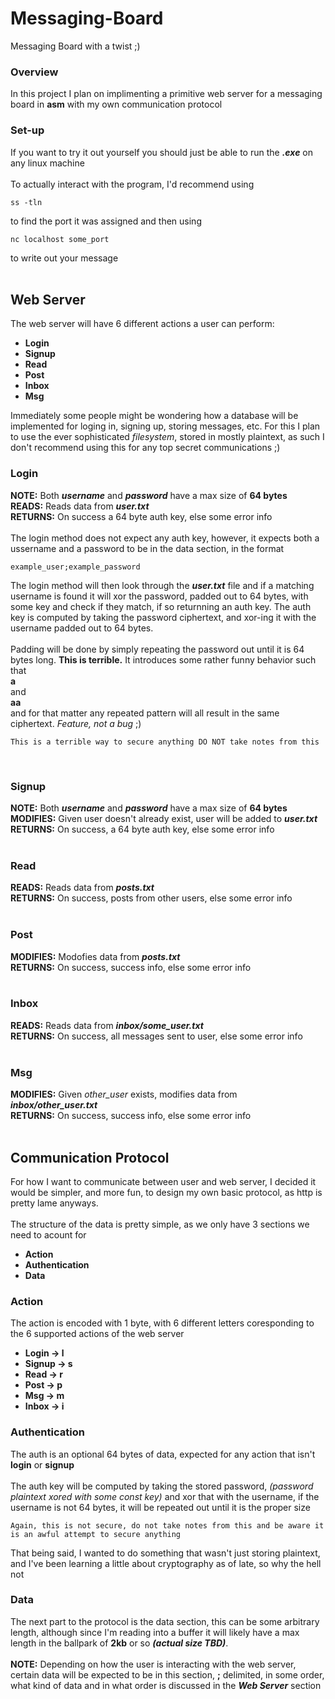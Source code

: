 # Messaging-Board
Messaging Board with a twist ;)
<br>

### Overview
In this project I plan on implimenting a primitive web server for a messaging board in **asm** with my own communication protocol
<br>

### Set-up
If you want to try it out yourself you should just be able to run the **_.exe_** on any linux machine
<br><br>
To actually interact with the program, I'd recommend using
```
ss -tln
```
to find the port it was assigned and then using
```
nc localhost some_port
```
to write out your message
<br><br>

## Web Server
The web server will have 6 different actions a user can perform:
* **Login**
* **Signup**
* **Read**
* **Post**
* **Inbox**
* **Msg**

Immediately some people might be wondering how a database will be implemented for loging in, signing up, storing messages, etc. For this I plan to use the ever sophisticated *filesystem*, stored in mostly plaintext, as such I don't recommend using this for any top secret communications ;)
<br>

### Login
**NOTE:** Both **_username_** and **_password_** have a max size of **64 bytes** <br>
**READS:** Reads data from **_user.txt_** <br>
**RETURNS:** On success a 64 byte auth key, else some error info
<br><br>
The login method does not expect any auth key, however, it expects both a ussername and a password to be in the data section, in the format

```
example_user;example_password
```

The login method will then look through the **_user.txt_** file and if a matching username is found it will xor the password, padded out to 64 bytes, with some key and check if they match, if so returnning an auth key. The auth key is computed by taking the password ciphertext, and xor-ing it with the username padded out to 64 bytes.
<br><br>
Padding will be done by simply repeating the password out until it is 64 bytes long. **This is terrible.** It introduces some rather funny behavior such that
<br>
**a**
<br>
and
<br>
**aa**
<br>
and for that matter any repeated pattern will all result in the same ciphertext. *Feature, not a bug* ;)
```
This is a terrible way to secure anything DO NOT take notes from this
```
<br>

### Signup
**NOTE:** Both **_username_** and **_password_** have a max size of **64 bytes** <br>
**MODIFIES:** Given user doesn't already exist, user will be added to **_user.txt_** <br>
**RETURNS:** On success, a 64 byte auth key, else some error info
<br><br>


### Read
**READS:** Reads data from **_posts.txt_** <br>
**RETURNS:** On success, posts from other users, else some error info
<br><br>

### Post
**MODIFIES:** Modofies data from **_posts.txt_** <br>
**RETURNS:** On success, success info, else some error info
<br><br>

### Inbox
**READS:** Reads data from **_inbox/some_user.txt_** <br>
**RETURNS:** On success, all messages sent to user, else some error info
<br><br>

### Msg
**MODIFIES:** Given *other_user* exists, modifies data from **_inbox/other_user.txt_** <br>
**RETURNS:** On success, success info, else some error info
<br><br>

## Communication Protocol
For how I want to communicate between user and web server, I decided it would be simpler, and more fun, to design my own basic protocol, as http is pretty lame anyways. 
<br><br>
The structure of the data is pretty simple, as we only have 3 sections we need to acount for
* **Action**
* **Authentication**
* **Data**

### Action
The action is encoded with 1 byte, with 6 different letters coresponding to the 6 supported actions of the web server
* **Login -> l**
* **Signup -> s**
* **Read -> r**
* **Post -> p**
* **Msg -> m**
* **Inbox -> i**

### Authentication
The auth is an optional 64 bytes of data, expected for any action that isn't **login** or **signup**
<br><br>
The auth key will be computed by taking the stored password, *(password plaintext xored with some const key)* and xor that with the username, if the username is not 64 bytes, it will be repeated out until it is the proper size
```
Again, this is not secure, do not take notes from this and be aware it is an awful attempt to secure anything
```
That being said, I wanted to do something that wasn't just storing plaintext, and I've been learning a little about cryptography as of late, so why the hell not
<br>

### Data
The next part to the protocol is the data section, this can be some arbitrary length, although since I'm reading into a buffer it will likely have a max length in the ballpark of **2kb** or so **_(actual size TBD)_**. 
<br><br>
**NOTE:** Depending on how the user is interacting with the web server, certain data will be expected to be in this section, **;** delimited, in some order, what kind of data and in what order is discussed in the **_Web Server_** section
